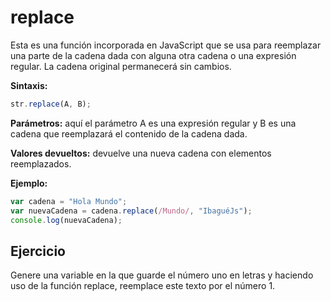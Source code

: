 # replace

Esta es una función incorporada en JavaScript que se usa para reemplazar una parte de la cadena dada con alguna otra cadena o una expresión regular. La cadena original permanecerá sin cambios.

**Sintaxis:**

```js
str.replace(A, B);
```

**Parámetros:** aquí el parámetro A es una expresión regular y B es una cadena que reemplazará el contenido de la cadena dada.

**Valores devueltos:** devuelve una nueva cadena con elementos reemplazados.

**Ejemplo:**

```js
var cadena = "Hola Mundo";
var nuevaCadena = cadena.replace(/Mundo/, "IbaguéJs");
console.log(nuevaCadena);
```

## Ejercicio

Genere una variable en la que guarde el número uno en letras y haciendo uso de la función replace, reemplace este texto por el número 1.
